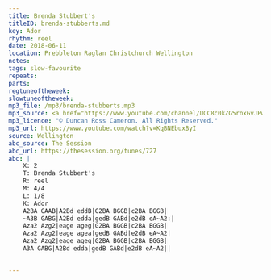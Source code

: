 ```yaml
---
title: Brenda Stubbert's
titleID: brenda-stubberts.md
key: Ador
rhythm: reel
date: 2018-06-11
location: Prebbleton Raglan Christchurch Wellington 
notes:
tags: slow-favourite 
repeats: 
parts: 
regtuneoftheweek:
slowtuneoftheweek:
mp3_file: /mp3/brenda-stubberts.mp3
mp3_source: <a href="https://www.youtube.com/channel/UCC8c0kZG5rnxGvJPwaYvBkg">Duncan Ross Cameron</a>
mp3_licence: "© Duncan Ross Cameron. All Rights Reserved."
mp3_url: https://www.youtube.com/watch?v=KqBNEbuxByI
source: Wellington
abc_source: The Session
abc_url: https://thesession.org/tunes/727
abc: |
    X: 2
    T: Brenda Stubbert's
    R: reel
    M: 4/4
    L: 1/8
    K: Ador
    A2BA GAAB|A2Bd eddB|G2BA BGGB|c2BA BGGB|
    ~A3B GABG|A2Bd edda|gedB GABd|e2dB eA~A2:|
    Aza2 Azg2|eage ageg|G2BA BGGB|c2BA BGGB|
    Aza2 Azg2|eage agea|gedB GABd|e2dB eA~A2|
    Aza2 Azg2|eage ageg|G2BA BGGB|c2BA BGGB|
    A3A GABG|A2Bd edda|gedB GABd|e2dB eA~A2||
    

---
```

